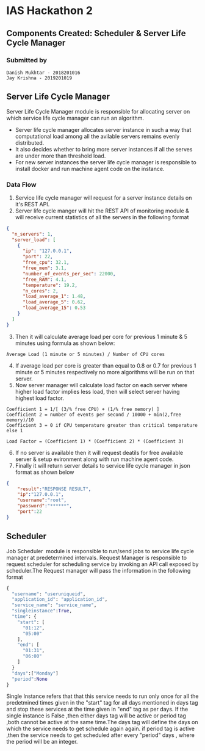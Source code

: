 # IAS Hackathon 2
## Components Created: Scheduler & Server Life Cycle Manager
### Submitted by
```
Danish Mukhtar - 2018201016
Jay Krishna - 2019201019
```

## Server Life Cycle Manager
Server Life Cycle Manager module is responsible for allocating server on which service life cycle manager can run an algorithm. 
* Server life cycle manager allocates server instance in such a way that computational load among all the avilable servers remains evenly distributed.
* It also decides whether to bring more server instances if all the serves are under more than threshold load.
* For new server instances the server life cycle manager is responsible to install docker and run machine agent code on the instance.
### Data Flow
1. Service life cycle manager will request for a server instance details on it's REST API.
2. Server life cycle manger will hit the REST API of monitoring module & will receive current statistics of all the servers in the following format
```json
{
  "n_servers": 1,
  "server_load": [
    {
      "ip": "127.0.0.1",
      "port": 22,
      "free_cpu": 32.1,
      "free_mem": 3.1,
      "number_of_events_per_sec": 22000,
      "free_RAM": 4.1,
      "temperature": 19.2,
      "n_cores": 2,
      "load_average_1": 1.48,
      "load_average_5": 0.62,
      "load_average_15": 0.53
    }
  ]
}
```
3. Then it will calculate average load per core for previous 1 minute & 5 minutes using formula as shown below:
```
Average Load (1 minute or 5 minutes) / Number of CPU cores
```
4. If average load per core is greater than equal to 0.8 or 0.7 for previous 1 minute or 5 minutes respectively no more algorithms will be run on that server.
5. Now server manager will calculate load factor on each server where higher load factor implies less load, then will select server having highest load factor.

```
Coefficient 1 = 1/[ (3/% free CPU) + (1/% free memory) ]
Coefficient 2 = number of events per second / 10000 + min(2,free memory)/10
Coefficient 3 = 0 if CPU temperature greater than critical temperature else 1

Load Factor = (Coefficient 1) * (Coefficient 2) * (Coefficient 3)
```
6. If no server is available then it will request deatils for free available server & setup evironment along with run machine agent code.
7. Finally it will return server details to service life cycle manager in json format as shown below
```json
{
	"result":"RESPONSE RESULT",
	"ip":"127.0.0.1",
	"username":"root",
	"password":"******",
	"port":22
}

```
## Scheduler
Job Scheduler ​ module is responsible to run/send jobs to service life cycle manager at predetermined intervals. Request Manager is responsible to request scheduler for scheduling service by invoking an API call exposed by scheduler.The Request manager will pass the information in the following format
```python
{
  "username": "useruniqueid",
  "application_id": "application_id",
  "service_name": "service_name",
  "singleinstance":True,
  "time": {
    "start": [
      "01:12",
      "05:00"
    ],
    "end": [
      "01:31",
      "06:00"
    ]
  }
  "days":["Monday"]
  "period":None
}
```
Single Instance refers that that this service needs to run only once for all the predetmined times given in the "start" tag for all days mentioned in days tag and stop these services at the time given in "end" tag as per days. If the single instance is False ,then either days tag will be active or period tag ,both cannot be active at the same time.The days tag will define the days on which the service needs to get schedule again again. if period tag is active ,then the service needs to get scheduled after every "period" days , where the period will be an integer.
